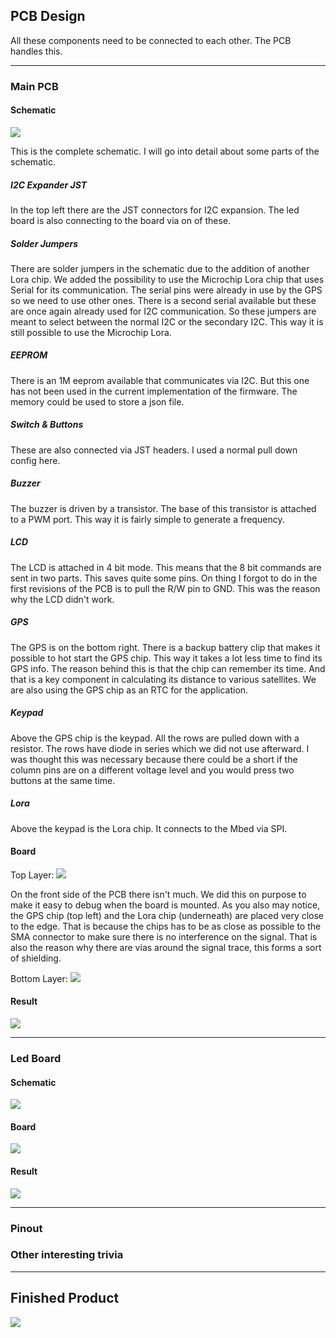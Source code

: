 ## PCB Design

All these components need to be connected to each other. The PCB handles this. 
***
### Main PCB
#### Schematic
![](/assets/Afbeelding2.png)

This is the complete schematic. I will go into detail about some parts of the schematic. 

##### I2C Expander JST
In the top left there are the JST connectors for I2C expansion. The led board is also connecting to the board via on of these. 

##### Solder Jumpers
There are solder jumpers in the schematic due to the addition of another Lora chip. We added the possibility to use the Microchip Lora chip that uses Serial for its communication. The serial pins were already in use by the GPS so we need to use other ones. There is a second serial available but these are once again already used for I2C communication. So these jumpers are meant to select between the normal I2C or the secondary I2C. This way it is still possible to use the Microchip Lora.

##### EEPROM
There is an 1M eeprom available that communicates via I2C. But this one has not been used in the current implementation of the firmware. The memory could be used to store a json file.

##### Switch & Buttons
These are also connected via JST headers. I used a normal pull down config here.

##### Buzzer
The buzzer is driven by a transistor. The base of this transistor is attached to a PWM port. This way it is fairly simple to generate a frequency.

##### LCD
The LCD is attached in 4 bit mode. This means that the 8 bit commands are sent in two parts. This saves quite some pins. On thing I forgot to do in the first revisions of the PCB is to pull the R/W pin to GND. This was the reason why the LCD didn't work. 

##### GPS
The GPS is on the bottom right. There is a backup battery clip that makes it possible to hot start the GPS chip. This way it takes a lot less time to find its GPS info. The reason behind this is that the chip can remember its time. And that is a key component in calculating its distance to various satellites. We are also using the GPS chip as an RTC for the application.

##### Keypad
Above the GPS chip is the keypad. All the rows are pulled down with a resistor. The rows have diode in series which we did not use afterward. I was thought this was necessary because there could be a short if the column pins are on a different voltage level and you would press two buttons at the same time.  

##### Lora
Above the keypad is the Lora chip. It connects to the Mbed via SPI.

  
#### Board
Top Layer:
![](/assets/Afbeelding3.png)

On the front side of the PCB there isn't much. We did this on purpose to make it easy to debug when the board is mounted. As you also may notice, the GPS chip (top left) and the Lora chip (underneath) are placed very close to the edge. That is because the chips has to be as close as possible to the SMA connector to make sure there is no interference on the signal. That is also the reason why there are vias around the signal trace, this forms a sort of shielding.

Bottom Layer:
![](/assets/Afbeelding4.png)
#### Result
![](/assets/Afbeelding8.jpg)
***
### Led Board
#### Schematic
![](/assets/Afbeelding5.png)
#### Board
![](/assets/Afbeelding6.png)
#### Result
![](/assets/Afbeelding7.jpg)
***
### Pinout



### Other interesting trivia

***
## Finished Product
![](/assets/colage.jpg)